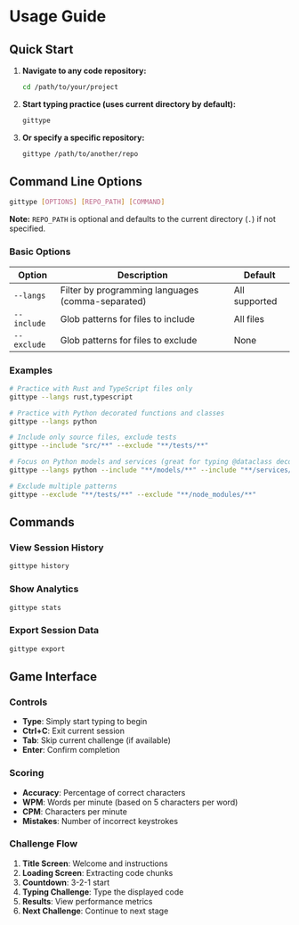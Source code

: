 # Usage Guide

## Quick Start

1. **Navigate to any code repository:**
   ```bash
   cd /path/to/your/project
   ```

2. **Start typing practice (uses current directory by default):**
   ```bash
   gittype
   ```

3. **Or specify a specific repository:**
   ```bash
   gittype /path/to/another/repo
   ```

## Command Line Options

```bash
gittype [OPTIONS] [REPO_PATH] [COMMAND]
```

**Note:** `REPO_PATH` is optional and defaults to the current directory (`.`) if not specified.

### Basic Options

| Option | Description | Default |
|--------|-------------|---------|
| `--langs` | Filter by programming languages (comma-separated) | All supported |
| `--include` | Glob patterns for files to include | All files |
| `--exclude` | Glob patterns for files to exclude | None |

### Examples

```bash
# Practice with Rust and TypeScript files only
gittype --langs rust,typescript

# Practice with Python decorated functions and classes
gittype --langs python

# Include only source files, exclude tests
gittype --include "src/**" --exclude "**/tests/**"

# Focus on Python models and services (great for typing @dataclass decorators!)
gittype --langs python --include "**/models/**" --include "**/services/**"

# Exclude multiple patterns
gittype --exclude "**/tests/**" --exclude "**/node_modules/**"
```

## Commands

### View Session History
```bash
gittype history
```

### Show Analytics
```bash
gittype stats
```

### Export Session Data
```bash
gittype export
```

## Game Interface

### Controls

- **Type**: Simply start typing to begin
- **Ctrl+C**: Exit current session
- **Tab**: Skip current challenge (if available)
- **Enter**: Confirm completion

### Scoring

- **Accuracy**: Percentage of correct characters
- **WPM**: Words per minute (based on 5 characters per word)
- **CPM**: Characters per minute
- **Mistakes**: Number of incorrect keystrokes

### Challenge Flow

1. **Title Screen**: Welcome and instructions
2. **Loading Screen**: Extracting code chunks
3. **Countdown**: 3-2-1 start
4. **Typing Challenge**: Type the displayed code
5. **Results**: View performance metrics
6. **Next Challenge**: Continue to next stage